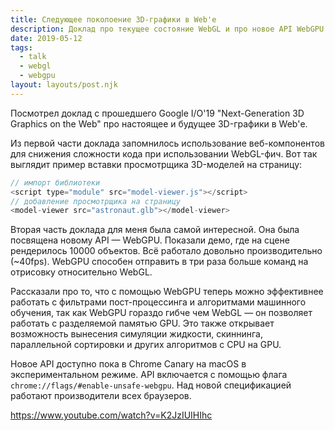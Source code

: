 ```yaml
---
title: Следующее поколоение 3D-графики в Web'е
description: Доклад про текущее состояние WebGL и про новое API WebGPU
date: 2019-05-12
tags:
  - talk
  - webgl
  - webgpu
layout: layouts/post.njk
---
```

Посмотрел доклад с прошедшего Google I/O'19 "Next-Generation 3D Graphics on the Web" про настоящее и будущее 3D-графики в Web'е.

Из первой части доклада запомнилось использование веб-компонентов для снижения сложности кода при использовании WebGL-фич. Вот так выглядит пример вставки просмотрщика 3D-моделей на страницу:

```js
// импорт библиотеки
<script type="module" src="model-viewer.js"></script>
// добавление просмотрщика на страницу
<model-viewer src="astronaut.glb"></model-viewer>
```

Вторая часть доклада для меня была самой интересной. Она была посвящена новому API — WebGPU. Показали демо, где на сцене рендерилось 10000 объектов. Всё работало довольно производительно (~40fps). WebGPU способен отправить в три раза больше команд на отрисовку относительно WebGL.

Рассказали про то, что с помощью WebGPU теперь можно эффективнее работать с фильтрами пост-процессинга и алгоритмами машинного обучения, так как WebGPU гораздо гибче чем WebGL — он позволяет работать с разделяемой памятью GPU. Это также открывает возможность вынесения симуляции жидкости, скиннинга, параллельной сортировки и других алгоритмов с CPU на GPU.

Новое API доступно пока в Chrome Canary на macOS в экспериментальном режиме. API включается с помощью флага `chrome://flags/#enable-unsafe-webgpu`. Над новой спецификацией работают производители всех браузеров.

https://www.youtube.com/watch?v=K2JzIUIHIhc
